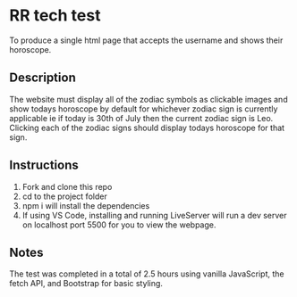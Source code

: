 # RR tech test
To produce a single html page that accepts the username and shows their horoscope.

## Description 
The website must display all of the zodiac symbols as clickable images and show todays horoscope by default for whichever zodiac sign is currently applicable ie if today is 30th of July then the current zodiac sign is Leo.
Clicking each of the zodiac signs should display todays horoscope for that sign.

## Instructions
1. Fork and clone this repo
2. cd to the project folder
3. npm i will install the dependencies
4. If using VS Code, installing and running LiveServer will run a dev server on localhost port 5500 for you to view the webpage.

## Notes
The test was completed in a total of 2.5 hours using vanilla JavaScript, the fetch API, and Bootstrap for basic styling.


